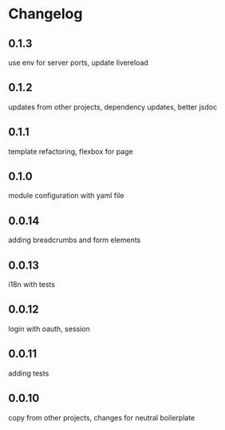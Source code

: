 # Changelog

## 0.1.3
use env for server ports, update livereload

## 0.1.2
updates from other projects, dependency updates, better jsdoc

## 0.1.1
template refactoring, flexbox for page

## 0.1.0
module configuration with yaml file

## 0.0.14
adding breadcrumbs and form elements

## 0.0.13
i18n with tests

## 0.0.12
login with oauth, session

## 0.0.11
adding tests

## 0.0.10
copy from other projects, changes for neutral boilerplate
